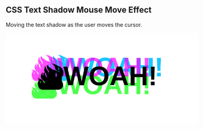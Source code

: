## CSS Text Shadow Mouse Move Effect

Moving the text shadow as the user moves the cursor.

![Javacript 30 Challenge](../resources/16_css_text_shadow_mouse_move_effect.png)

